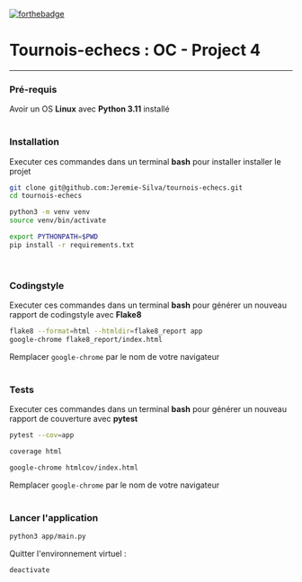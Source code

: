[![forthebadge](https://forthebadge.com/images/badges/made-with-python.svg)](https://forthebadge.com)
# Tournois-echecs : OC - Project 4
---
### Pré-requis
Avoir un OS **Linux** avec **Python 3.11** installé  
<br/>

### Installation
Executer ces commandes dans un terminal **bash**
pour installer installer le projet
```bash
git clone git@github.com:Jeremie-Silva/tournois-echecs.git
cd tournois-echecs
```
```bash
python3 -m venv venv
source venv/bin/activate
```
```bash
export PYTHONPATH=$PWD
pip install -r requirements.txt
```  
<br/>

### Codingstyle
Executer ces commandes dans un terminal **bash**
pour générer un nouveau rapport de codingstyle avec **Flake8**
```bash
flake8 --format=html --htmldir=flake8_report app
google-chrome flake8_report/index.html
```
Remplacer `google-chrome` par le nom de votre navigateur  
<br/>

### Tests
Executer ces commandes dans un terminal **bash**
pour générer un nouveau rapport de couverture avec **pytest**
```bash
pytest --cov=app
```
```bash
coverage html
```
```bash
google-chrome htmlcov/index.html
```
Remplacer `google-chrome` par le nom de votre navigateur  
<br/>

### Lancer l'application
```bash
python3 app/main.py
```
Quitter l'environnement virtuel :
```bash
deactivate
```  
<br/>
